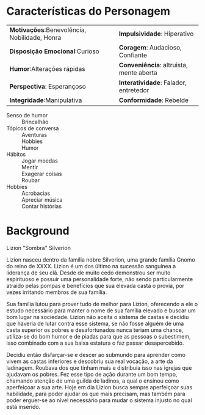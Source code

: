 # Características do Personagem

|                                               |                                   |
| --------------------------------------------- | --------------------------------  | 
| **Motivações**:Benevolência, Nobilidade, Honra| **Impulsividade**: Hiperativo     |
| **Disposição Emocional**:Curioso              | **Coragem**: Audacioso, Confiante |
| **Humor**:Alterações rápidas                  | **Conveniência**: altruista, mente aberta |
| **Perspectiva**: Esperançoso                  | **Interatividade**: Falador, entretedor |
| **Integridade**:Manipulativa                  | **Conformidade**: Rebelde |


<dl>
    <dt>Senso de humor</dt>
    <dd>Brincalhão</dd>
    <dt>Tópicos de conversa</dt>
    <dd>Aventuras</dd>
    <dd>Hobbies</dd>
    <dd>Humor</dd>
    <dt>Hábitos</dt>
    <dd>Jogar moedas</dd>
    <dd>Mentir</dd>
    <dd>Exagerar coisas</dd>
    <dd>Roubar</dd>
    <dt>Hobbies</dt>
    <dd>Acrobacias</dd>
    <dd>Apreciar música</dd>
    <dd>Contar histórias</dd>
</dl>

# Background

Lizion  "Sombra" Silverion


Lizion nasceu dentro da família nobre Silverion, uma grande família Gnomo do reino de XXXX. Lizion é um dos último na sucessão sanguínea a liderança de seu clã.
Desde de muito cedo demonstrou ser muito espirituoso e possuir uma personalidade forte, não sendo particularmente atraído pelas pompas e benefícios que sua elevada casta o provia, por vezes irritando membros de sua família. 


Sua família lutou para prover tudo de melhor para Lizion, oferecendo a ele o estudo necessário para manter o nome de sua família elevado e buscar um bom lugar na sociedade.
Lizion não aceita o sistema de castas e decidiu que haveria de lutar contra esse sistema, se não fosse alguém de uma casta superior os pobres e desafortunados nunca teriam uma chance, utiliza-se do bom humor e de piadas para que as pessoas o subestimem, isso combinado com a sua baixa estatura o faz passar desapercebido.


Decidiu então disfarçar-se e descer ao submundo para aprender como vivem as castas inferiores e descobriu sua real vocação, a arte da ladinagem. Roubava dos que tinham mais e distribuía isso nas igrejas que ajudavam os pobres. Fez esse tipo de ação durante um bom tempo, chamando atenção de uma guilda de ladinos, a qual o ensinou como aperfeiçoar a sua arte.
Hoje em dia Lizion busca sempre aperfeiçoar suas habilidade, para poder ajudar os que mais precisam, mas também para poder erguer-se ao nível necessário para mudar o sistema injusto no qual está inserido.
